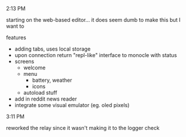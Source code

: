 2:13 PM

starting on the web-based editor... it does seem dumb to make this but I want to

features

- adding tabs, uses local storage
- upon connection return "repl-like" interface to monocle with status
- screens
  - welcome
  - menu
    - battery, weather
    - icons
  - autoload stuff
- add in reddit news reader
- integrate some visual emulator (eg. oled pixels)

3:11 PM

reworked the relay since it wasn't making it to the logger check

